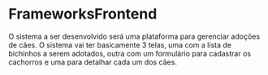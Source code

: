 # FrameworksFrontend

O sistema a ser desenvolvido será uma plataforma para gerenciar adoções de cães. O sistema vai ter basicamente 3 telas, uma com a lista de bichinhos a serem adotados, outra com um formulário para cadastrar os cachorros e uma para detalhar cada um dos cães.

